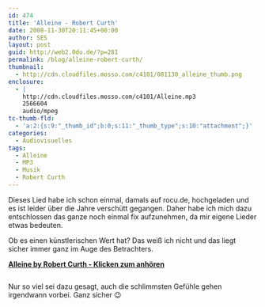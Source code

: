 ```yaml
---
id: 474
title: 'Alleine - Robert Curth'
date: 2008-11-30T20:11:45+00:00
author: SES
layout: post
guid: http://web2.0du.de/?p=281
permalink: /blog/alleine-robert-curth/
thumbnail:
  - http://cdn.cloudfiles.mosso.com/c4101/081130_alleine_thumb.png
enclosure:
  - |
    http://cdn.cloudfiles.mosso.com/c4101/Alleine.mp3
    2566604
    audio/mpeg
tc-thumb-fld:
  - 'a:2:{s:9:"_thumb_id";b:0;s:11:"_thumb_type";s:10:"attachment";}'
categories:
  - Audiovisuelles
tags:
  - Alleine
  - MP3
  - Musik
  - Robert Curth
---
```

Dieses Lied habe ich schon einmal, damals auf rocu.de, hochgeladen und es ist leider über die Jahre verschütt gegangen. Daher habe ich mich dazu entschlossen das ganze noch einmal fix aufzunehmen, da mir eigene Lieder etwas bedeuten.

Ob es einen künstlerischen Wert hat? Das weiß ich nicht und das liegt sicher immer ganz im Auge des Betrachters.

[**Alleine by Robert Curth - Klicken zum anhören**](http://cdn.cloudfiles.mosso.com/c4101/Alleine.mp3)

<img loading="lazy"  title="Alleine - Robert Curth" src="http://cdn.cloudfiles.mosso.com/c4101/081130_alleine.png" alt=""   />

Nur so viel sei dazu gesagt, auch die schlimmsten Gefühle gehen irgendwann vorbei. Ganz sicher 😉
